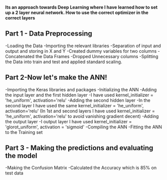 **Its an approach towards Deep Learning where I have learned how to set up a 2 layer neural network. How to use the correct optimizer in the correct layers**

## Part 1 - Data Preprocessing
-Loading the Data -Importing the relevant libraries -Separation of input and output and storing in X and Y -Created dummy variables for two columns
-Concatenated the Data Frames
-Dropped Unnecessary columns -Splitting the Data into train and test and applied standard scaling.

## Part 2-Now let's make the ANN!
-Importing the Keras libraries and packages -Initializing the ANN 
-Adding the input layer and the first hidden layer -I have used kernel_initializer = 'he_uniform', activation='relu' 
-Adding the second hidden layer -In the second layer I have used the same kernel_initializer = 'he_uniform', activation='relu' (In 1st and second layers I have used kernel_initializer = 'he_uniform', activation='relu' to avoid vanishing gradient decent) 
-Adding the output layer -I output layer I have used kernel_initializer = 'glorot_uniform', activation = 'sigmoid' -Compiling the ANN -Fitting the ANN to the Training set

## Part 3 - Making the predictions and evaluating the model

-Making the Confusion Matrix -Calculated the Accuracy which is 85% on test data
